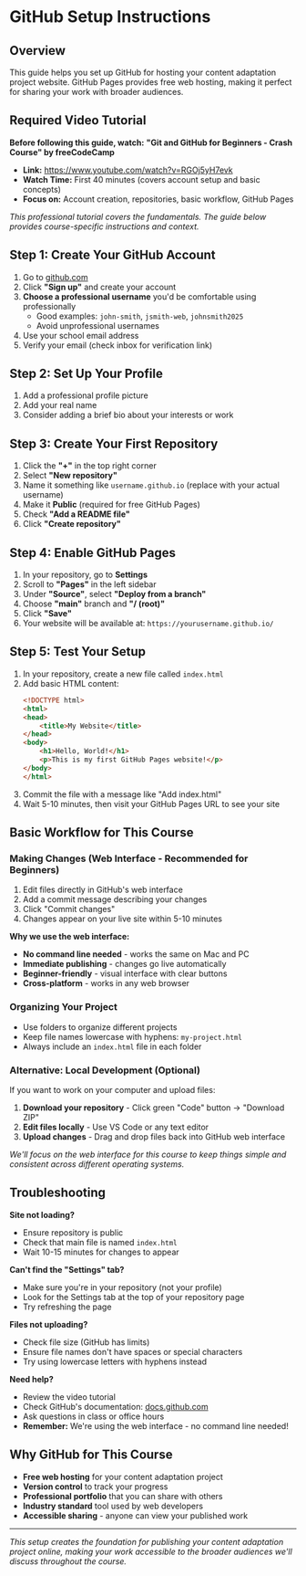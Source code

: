 # GitHub Setup Instructions

## Overview
This guide helps you set up GitHub for hosting your content adaptation project website. GitHub Pages provides free web hosting, making it perfect for sharing your work with broader audiences.

## Required Video Tutorial
**Before following this guide, watch:**
**"Git and GitHub for Beginners - Crash Course" by freeCodeCamp**
- **Link:** https://www.youtube.com/watch?v=RGOj5yH7evk
- **Watch Time:** First 40 minutes (covers account setup and basic concepts)
- **Focus on:** Account creation, repositories, basic workflow, GitHub Pages

*This professional tutorial covers the fundamentals. The guide below provides course-specific instructions and context.*

## Step 1: Create Your GitHub Account

1. Go to [github.com](https://github.com)
2. Click **"Sign up"** and create your account
3. **Choose a professional username** you'd be comfortable using professionally
   - Good examples: `john-smith`, `jsmith-web`, `johnsmith2025`
   - Avoid unprofessional usernames
4. Use your school email address
5. Verify your email (check inbox for verification link)

## Step 2: Set Up Your Profile

1. Add a professional profile picture
2. Add your real name
3. Consider adding a brief bio about your interests or work

## Step 3: Create Your First Repository

1. Click the **"+"** in the top right corner
2. Select **"New repository"**
3. Name it something like `username.github.io` (replace with your actual username)
4. Make it **Public** (required for free GitHub Pages)
5. Check **"Add a README file"**
6. Click **"Create repository"**

## Step 4: Enable GitHub Pages

1. In your repository, go to **Settings**
2. Scroll to **"Pages"** in the left sidebar
3. Under **"Source"**, select **"Deploy from a branch"**
4. Choose **"main"** branch and **"/ (root)"**
5. Click **"Save"**
6. Your website will be available at: `https://yourusername.github.io/`

## Step 5: Test Your Setup

1. In your repository, create a new file called `index.html`
2. Add basic HTML content:
   ```html
   <!DOCTYPE html>
   <html>
   <head>
       <title>My Website</title>
   </head>
   <body>
       <h1>Hello, World!</h1>
       <p>This is my first GitHub Pages website!</p>
   </body>
   </html>
   ```
3. Commit the file with a message like "Add index.html"
4. Wait 5-10 minutes, then visit your GitHub Pages URL to see your site

## Basic Workflow for This Course

### Making Changes (Web Interface - Recommended for Beginners)
1. Edit files directly in GitHub's web interface
2. Add a commit message describing your changes
3. Click "Commit changes"
4. Changes appear on your live site within 5-10 minutes

**Why we use the web interface:**
- **No command line needed** - works the same on Mac and PC
- **Immediate publishing** - changes go live automatically
- **Beginner-friendly** - visual interface with clear buttons
- **Cross-platform** - works in any web browser

### Organizing Your Project
- Use folders to organize different projects
- Keep file names lowercase with hyphens: `my-project.html`
- Always include an `index.html` file in each folder

### Alternative: Local Development (Optional)
If you want to work on your computer and upload files:
1. **Download your repository** - Click green "Code" button → "Download ZIP"
2. **Edit files locally** - Use VS Code or any text editor
3. **Upload changes** - Drag and drop files back into GitHub web interface

*We'll focus on the web interface for this course to keep things simple and consistent across different operating systems.*

## Troubleshooting

**Site not loading?**
- Ensure repository is public
- Check that main file is named `index.html`
- Wait 10-15 minutes for changes to appear

**Can't find the "Settings" tab?**
- Make sure you're in your repository (not your profile)
- Look for the Settings tab at the top of your repository page
- Try refreshing the page

**Files not uploading?**
- Check file size (GitHub has limits)
- Ensure file names don't have spaces or special characters
- Try using lowercase letters with hyphens instead

**Need help?**
- Review the video tutorial
- Check GitHub's documentation: [docs.github.com](https://docs.github.com)
- Ask questions in class or office hours
- **Remember:** We're using the web interface - no command line needed!

## Why GitHub for This Course

- **Free web hosting** for your content adaptation project
- **Version control** to track your progress
- **Professional portfolio** that you can share with others
- **Industry standard** tool used by web developers
- **Accessible sharing** - anyone can view your published work

---

*This setup creates the foundation for publishing your content adaptation project online, making your work accessible to the broader audiences we'll discuss throughout the course.*
